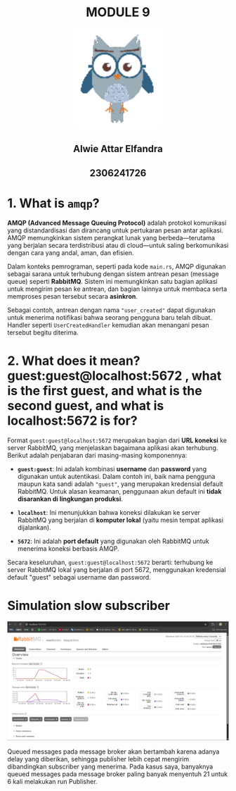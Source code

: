 <div align="center">
    <h1>MODULE 9</h1>
</div>

<div align="center">
    <img src="assets/images/burhan_pixel.png" alt="burhan" width="200"/>
</div>

<div align="center">
    <h2>Alwie Attar Elfandra</h2>
    <h2>2306241726</h2>
</div>

# 1. What is `amqp`?

**AMQP (Advanced Message Queuing Protocol)** adalah protokol komunikasi yang distandardisasi dan dirancang untuk pertukaran pesan antar aplikasi. AMQP memungkinkan sistem perangkat lunak yang berbeda—terutama yang berjalan secara terdistribusi atau di cloud—untuk saling berkomunikasi dengan cara yang andal, aman, dan efisien.

Dalam konteks pemrograman, seperti pada kode `main.rs`, AMQP digunakan sebagai sarana untuk terhubung dengan sistem antrean pesan (message queue) seperti **RabbitMQ**. Sistem ini memungkinkan satu bagian aplikasi untuk mengirim pesan ke antrean, dan bagian lainnya untuk membaca serta memproses pesan tersebut secara **asinkron**.

Sebagai contoh, antrean dengan nama `"user_created"` dapat digunakan untuk menerima notifikasi bahwa seorang pengguna baru telah dibuat. Handler seperti `UserCreatedHandler` kemudian akan menangani pesan tersebut begitu diterima.

# 2. What does it mean? guest:guest@localhost:5672 , what is the first guest, and what is the second guest, and what is localhost:5672 is for?

Format `guest:guest@localhost:5672` merupakan bagian dari **URL koneksi** ke server RabbitMQ, yang menjelaskan bagaimana aplikasi akan terhubung. Berikut adalah penjabaran dari masing-masing komponennya:

* **`guest:guest`**: Ini adalah kombinasi **username** dan **password** yang digunakan untuk autentikasi. Dalam contoh ini, baik nama pengguna maupun kata sandi adalah `"guest"`, yang merupakan kredensial default RabbitMQ. Untuk alasan keamanan, penggunaan akun default ini **tidak disarankan di lingkungan produksi**.

* **`localhost`**: Ini menunjukkan bahwa koneksi dilakukan ke server RabbitMQ yang berjalan di **komputer lokal** (yaitu mesin tempat aplikasi dijalankan).

* **`5672`**: Ini adalah **port default** yang digunakan oleh RabbitMQ untuk menerima koneksi berbasis AMQP.

Secara keseluruhan, `guest:guest@localhost:5672` berarti: terhubung ke server RabbitMQ lokal yang berjalan di port 5672, menggunakan kredensial default "guest" sebagai username dan password.

# Simulation slow subscriber

<div align="center">
    <img src="assets/images/rabbitmq.jpg" alt="rabbitmq"/>
</div>

Queued messages pada message broker akan bertambah karena adanya delay yang diberikan, sehingga publisher lebih cepat mengirim dibandingkan subscriber yang menerima. Pada kasus saya, banyaknya queued messages pada message broker paling banyak menyentuh 21 untuk 6 kali melakukan run Publisher.